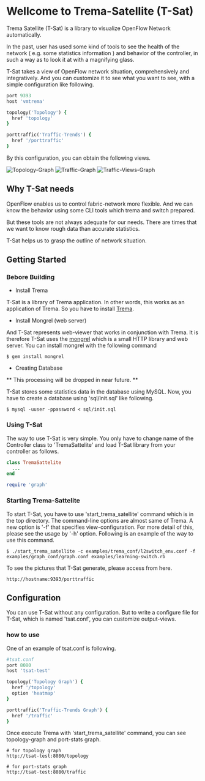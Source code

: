 Wellcome to Trema-Satellite (T-Sat)
==================================

Trema Satellite (T-Sat) is a library to visualize OpenFlow Network automatically.

In the past, user has used some kind of tools to see the health of the network 
( e.g. some statistics information ) and behavior of the controller, 
in such a way as to look it at with a magnifying glass.

T-Sat takes a view of OpenFlow network situation, comprehensively and integratively.
And you can customize it to see what you want to see, with a simple configuration like following.

```ruby
port 9393
host 'vmtrema'

topology('Topology') {
  href 'topology'
}

porttraffic('Traffic-Trends') {
  href '/porttraffic'
}
```

By this configuration, you can obtain the following views.

![Topology-Graph](http://userlocalhost2000.github.io/trema-satellite/images/scr_topology.png)
![Traffic-Graph](http://userlocalhost2000.github.io/trema-satellite/images/scr_traffic.png)
![Traffic-Views-Graph](http://userlocalhost2000.github.io/trema-satellite/images/scr_traffic_views.png)


Why T-Sat needs
---------------

OpenFlow enables us to control fabric-network more flexible. And we can know the behavior using some CLI tools which trema and switch prepared.

But these tools are not always adequate for our needs. There are times that we want to know rough data than accurate statistics.

T-Sat helps us to grasp the outline of network situation.


Getting Started
---------------

### Bebore Building

* Install Trema

T-Sat is a library of Trema application. In other words, 
this works as an application of Trema. So you have to install <a href="http://trema.github.io/trema">Trema</a>.

* Install Mongrel (web server)

And T-Sat represents web-viewer that works in conjunction with Trema. 
It is therefore T-Sat uses the <a href='http://rubygems.org/gems/mongrel'>mongrel</a> which is a small HTTP library and web server.
You can install mongrel with the following command

    $ gem install mongrel

* Creating Database

** This processing will be dropped in near future. **

T-Sat stores some statistics data in the database using MySQL.
Now, you have to create a database using 'sql/init.sql' like following.

    $ mysql -uuser -ppassword < sql/init.sql

### Using T-Sat

The way to use T-Sat is very simple. 
You only have to change name of the Controller class to 
'TremaSattelite' and load T-Sat library from your controller as follows.

```ruby
class TremaSattelite
  ...
end

require 'graph'
```

### Starting Trema-Sattelite

To start T-Sat, you have to use 'start_trema_satellite' command which is in the top directory. The command-line options are almost same of Trema. A new option is '-f' that specifies view-configuration. For more detail of this, please see the usage by '-h' option. Following is an example of the way to use this command.

    $ ./start_trema_satellite -c examples/trema_conf/l2switch_env.conf -f examples/graph_conf/graph.conf examples/learning-switch.rb

To see the pictures that T-Sat generate, please access from here.

    http://hostname:9393/porttraffic


Configuration
-------------

You can use T-Sat without any configuration. But to write 
a configure file for T-Sat, which is named 'tsat.conf', you can
customize output-views.

### how to use

One of an example of tsat.conf is following.

```ruby
#tsat.conf
port 8080
host 'tsat-test'

topology('Topology Graph') {
  href '/topology'
  option 'heatmap'
}

porttraffic('Traffic-Trends Graph') {
  href '/traffic'
}
```

Once execute Trema with 'start_trema_satellite' command, you can see topology-graph and port-stats graph.

    # for topology graph
    http://tsat-test:8080/topology

    # for port-stats graph
    http://tsat-test:8080/traffic
